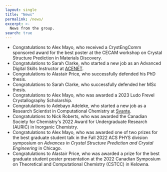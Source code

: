 ```yaml
---
layout: single
title: "News"
permalink: /news/
excerpt: >-
  News from the group.
search: true
---
```



* Congratulations to Alex Mayo, who received a CrystEngComm sponsored award for the best poster at the CECAM workshop on Crystal Structure Prediction in Materials Discovery.
* Congratulations to Sarah Clarke, who started a new job as an Advanced Digital Skills Instructor at [ACENET](https://ace-net.ca/team.html).
* Congratulations to Alastair Price, who successfully defended his PhD thesis.
* Congratulations to Sarah Clarke, who successfully defended her MSc thesis.
* Congratulations to Alex Mayo, who was awarded a 2023 Ludo Frevel Crystallography Scholarship.
* Congratulations to Adebayo Adeleke, who started a new job as a Research Scientist in Computational Chemistry at [Svante](https://svanteinc.com/).
* Congratulations to Nick Roberts, who was awarded the Canadian Society for Chemistry's 2022 Award for Undergraduate Research (AURIC) in Inorganic Chemistry.
* Congratulations to Alex Mayo, who was awarded one of two prizes for the best graduate student talk in the Fall 2022 ACS PHYS division symposium on *Advances in Crystal Structure Prediction and Crystal Engineering* in Chicago.
* Congratulations to Alastair Price, who was awarded a prize for the best graduate student poster presentation at the 2022 Canadian Symposium on Theoretical and Computational Chemistry (CSTCC) in Kelowna.


